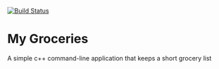 [![Build Status](https://travis-ci.org/anikmanesh/MyGroceries.svg?branch=master)](https://travis-ci.org/anikmanesh/MyGroceries)

# My Groceries

A simple c++ command-line application that keeps a short grocery list
